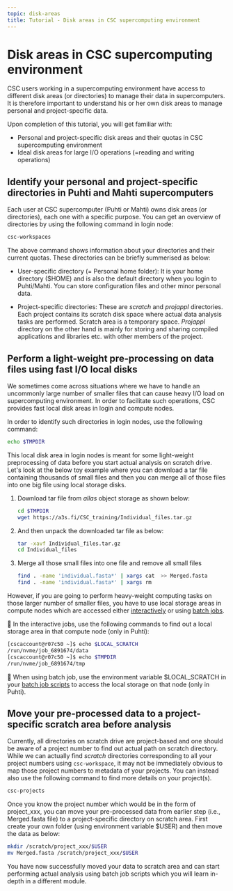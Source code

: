 ```yaml
---
topic: disk-areas
title: Tutorial - Disk areas in CSC supercomputing environment
---
```


# Disk areas in CSC supercomputing environment

CSC users working in a supercomputing environment have access to different disk areas (or directories) to manage their data in supercomputers. It is therefore important to understand his or her own disk areas to manage personal and project-specific data.

Upon completion of this tutorial, you will get familiar with:
- Personal and project-specific disk areas and their quotas in CSC supercomputing environment
- Ideal disk areas for large I/O operations (=reading and writing operations)

## Identify your personal and project-specific directories in Puhti and Mahti supercomputers

Each user at CSC supercomputer (Puhti or Mahti) owns disk areas (or directories), each one with a specific purpose. You can get an overview of directories by using the following command in login node:

```bash
csc-workspaces 
```
The above command shows information about your directories and their current quotas. These directories can be briefly summerised as below:

- User-specific directory (= Personal home folder): It is your home directory ($HOME) and is also the default directory when you login to Puhti/Mahti. You can store configuration files and other minor personal data. 

- Project-specific directories: These are *scratch* and *projappl* directories. Each project contains its scratch disk space where actual data analysis tasks are performed. Scratch area is a temporary space. *Projappl* directory on the other hand is mainly for storing and sharing compiled applications and libraries etc. with other members of the project. 


## Perform a light-weight pre-processing on data files using fast I/O local disks

We sometimes come across situations where we have to handle an uncommonly large number of smaller files that can cause heavy I/O load on supercomputing environment. In order to facilitate such operations, CSC provides fast local disk areas in login and compute nodes.

In order to identify such directories in login nodes, use the following command:

```bash
echo $TMPDIR
```
This local disk area in login nodes is meant for some light-weight preprocessing of data before you start actual analysis on scratch drive. Let's look at the below  toy example where you can download a tar file containing thousands of small files and then you can  merge all of those files into one big file using local storage disks.

1. Download tar file from *allas* object storage as shown below:

   ```bash 
   cd $TMPDIR           
   wget https://a3s.fi/CSC_training/Individual_files.tar.gz
   ```
2. And then unpack the downloaded tar file as below:

   ```bash
   tar -xavf Individual_files.tar.gz
   cd Individual_files
   ```
3. Merge all those small files into one file and remove all small files

   ```bash
   find . -name 'individual.fasta*' | xargs cat  >> Merged.fasta
   find . -name 'individual.fasta*' | xargs rm
   ```

However, if you are going to perform heavy-weight computing tasks on those larger number of smaller files, you have to use local storage areas in compute nodes which are accessed either [interactively](https://docs.csc.fi/computing/running/interactive-usage/) or using [batch jobs](https://docs.csc.fi/computing/running/creating-job-scripts-puhti).

💭 In the interactive jobs, use the following commands to find out a local storage area in that compute node (only in Puhti):

```bash
[cscaccount@r07c50 ~]$ echo $LOCAL_SCRATCH
/run/nvme/job_6891674/data
[cscaccount@r07c50 ~]$ echo $TMPDIR
/run/nvme/job_6891674/tmp
```
💭 When using batch job, use the environment variable $LOCAL_SCRATCH in your [batch job scripts](https://docs.csc.fi/computing/running/creating-job-scripts-puhti/#local-storage) to access the local storage on that node (only in Puhti).

## Move your pre-processed data to a project-specific scratch area before analysis

Currently, all directories on scratch drive are project-based and one should be aware of a project number to find out actual path on scratch directory. While we can actually find *scratch* directories corresponding to all your project numbers using `csc-workspace`, it may not be immediately obvious to map those project numbers to metadata of your projects. You can instead also use the following command to find more details on your project(s).

```bash
csc-projects
```

Once you know the project number which would be in the form of project_xxx, you can move your pre-processed data from earlier step (i.e., Merged.fasta file) to a project-specific directory on scratch area. First create your own folder (using environment variable $USER) and then move the data as below:

```bash
mkdir /scratch/project_xxx/$USER
mv Merged.fasta /scratch/project_xxx/$USER
```
You have now successfully moved your data to scratch area and can start performing actual analysis using batch job scripts which you will learn in-depth in a different module.

